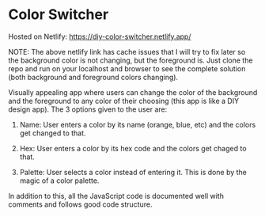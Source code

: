 # Color Switcher

Hosted on Netlify: https://diy-color-switcher.netlify.app/

NOTE: The above netlify link has cache issues that I will try to fix later so the background color is not changing, but the foreground is. Just clone the repo and run on your localhost and browser to see the complete solution (both background and foreground colors changing). 

Visually appealing app where users can change the color of the background and the foreground to any color of their choosing (this app is like a DIY design app). The 3 options given to the user are:

1) Name: User enters a color by its name (orange, blue, etc) and the colors get changed to that.
   
2) Hex: User enters a color by its hex code and the colors get chaged to that.

3) Palette: User selects a color instead of entering it. This is done by the magic of a color palette.

In addition to this, all the JavaScript code is documented well with comments and follows good code structure.

